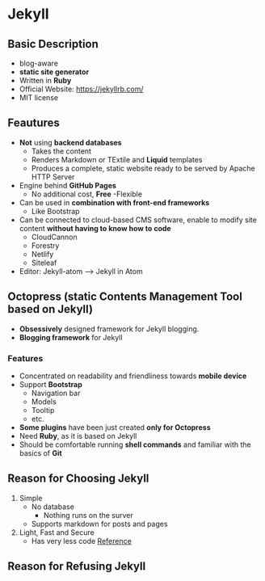# Jekyll

## Basic Description
- blog-aware
- **static site generator**
- Written in **Ruby**
- Official Website: https://jekyllrb.com/
- MIT license

## Feautures
- **Not** using **backend databases**
  - Takes the content
  - Renders Markdown or TExtile and **Liquid** templates
  - Produces a complete, static website ready to be served by Apache HTTP Server
- Engine behind **GitHub Pages**
  - No additional cost, **Free**
-Flexible
- Can be used in **combination with front-end frameworks**
  - Like Bootstrap
- Can be connected to cloud-based CMS software, enable to modify site content **without having to know how to code**
  - CloudCannon
  - Forestry
  - Netlify
  - Siteleaf
- Editor: Jekyll-atom --> Jekyll in Atom


## Octopress (static Contents Management Tool based on Jekyll)
- **Obsessively** designed framework for Jekyll blogging.
- **Blogging framework** for Jekyll

### Features
- Concentrated on readability and friendliness towards **mobile device**
- Support **Bootstrap**
  - Navigation bar
  - Models
  - Tooltip
  - etc.
- **Some plugins** have been just created **only for Octopress**
- Need **Ruby**, as it is based on Jekyll
- Should be comfortable running **shell commands** and familiar with the basics of **Git**

## Reason for Choosing Jekyll
1. Simple
   - No database
     - Nothing runs on the surver
   - Supports markdown for posts and pages
2. Light, Fast and Secure
   - Has very less code
[Reference](https://blog.webjeda.com/why-jekyll-over-wordpress/#1-jekyll-is-simple)

## Reason for Refusing Jekyll

